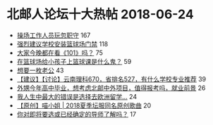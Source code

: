 # 北邮人论坛十大热帖 2018-06-24

- [操场工作人员玩忽职守](https://bbs.byr.cn/article/Athletics/18123) 167
- [强烈建议学校安装篮球场门禁](https://bbs.byr.cn/article/Talking/6012743) 118
- [大家今晚都在看《101》吗？](https://bbs.byr.cn/article/SuperStar/95854) 75
- [在篮球场给小孩子上篮球课是什么鬼？](https://bbs.byr.cn/article/Basketball/602918) 59
- [想要一枚老公](https://bbs.byr.cn/article/Friends/1875781) 43
- [【建议】【讨论】云南理科670，省排名527，有什么学校专业推荐](https://bbs.byr.cn/article/WorkLife/1104464) 39
- [外甥今年高中毕业，想考虑北邮中外项目，值得报考吗，就业前景](https://bbs.byr.cn/article/StudyShare/185798) 26
- [我人生中最大的错误是选择去欧洲留学…](https://bbs.byr.cn/article/GoAbroad/358975) 24
- [【原创】喵小姐 | 2018夏季坛服同名原创歌曲](https://bbs.byr.cn/article/Music/339608) 20
- [你对即将要选或已经确定的导师了解吗？](https://bbs.byr.cn/article/AimGraduate/1145316) 17


